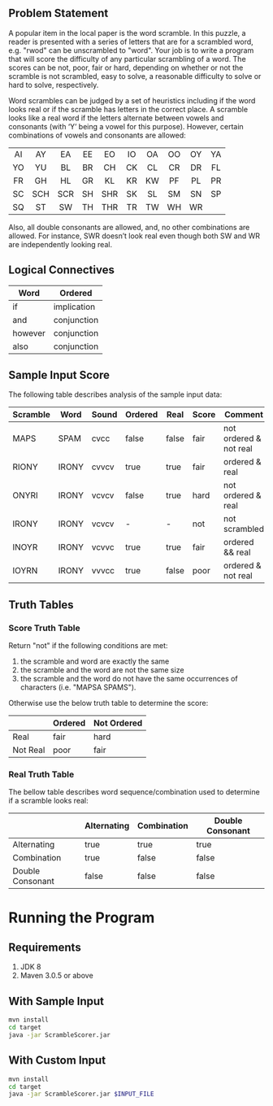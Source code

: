 ## Problem Statement

A popular item in the local paper is the word scramble. In this puzzle, a reader is presented with a series of letters that are for a scrambled word, e.g. "rwod" can be unscrambled to "word". Your job is to write a program that will score the difficulty of any particular scrambling of a word. The scores can be not, poor, fair or hard, depending on whether or not the scramble is not scrambled, easy to solve, a reasonable difficulty to solve or hard to solve, respectively.

Word scrambles can be judged by a set of heuristics including if the word looks real or if the scramble has letters in the correct place. A scramble looks like a real word if the letters alternate between vowels and consonants (with ‘Y’ being a vowel for this purpose). However, certain combinations of vowels and consonants are allowed:

|    |     |     |    |     |    |    |    |    |    |
|:--:|:---:|:---:|:--:|:---:|:--:|:--:|:--:|:--:|:--:|
| AI |  AY |  EA | EE |  EO | IO | OA | OO | OY | YA |
| YO |  YU |  BL | BR |  CH | CK | CL | CR | DR | FL |
| FR |  GH |  HL | GR |  KL | KR | KW | PF | PL | PR |
| SC | SCH | SCR | SH | SHR | SK | SL | SM | SN | SP |
| SQ |  ST |  SW | TH | THR | TR | TW | WH | WR |    |

Also, all double consonants are allowed, and, no other combinations are allowed. For instance, SWR doesn’t look real even though both SW and WR are independently looking real.

## Logical Connectives

| Word     | Ordered      |
|----------|--------------|
| if       | implication  |
| and      | conjunction  |
| however  | conjunction  |
| also     | conjunction  |

## Sample Input Score
The following table describes analysis of the sample input data:

| Scramble | Word  | Sound | Ordered | Real  | Score | Comment                 |
|----------|-------|-------|---------|-------|-------|-------------------------|
| MAPS     | SPAM  | cvcc  | false   | false | fair  | not ordered & not real  |
| RIONY    | IRONY | cvvcv | true    | true  | fair  | ordered & real          |
| ONYRI    | IRONY | vcvcv | false   | true  | hard  | not ordered & real      |
| IRONY    | IRONY | vcvcv | -       | -     | not   | not scrambled           |
| INOYR    | IRONY | vcvvc | true    | true  | fair  | ordered && real         |
| IOYRN    | IRONY | vvvcc | true    | false | poor  | ordered & not real      |

## Truth Tables

### Score Truth Table
Return "not" if the following conditions are met:

1. the scramble and word are exactly the same
1. the scramble and the word are not the same size
1. the scramble and the word do not have the same occurrences of characters (i.e. "MAPSA SPAMS").

Otherwise use the below truth table to determine the score:

|            | Ordered  | Not Ordered  |
|------------|----------|--------------|
| Real       | fair     | hard         |
| Not Real   | poor     | fair         |


### Real Truth Table
The bellow table describes word sequence/combination used to determine if a scramble looks real:

|                  | Alternating | Combination | Double Consonant |
|------------------|-------------|-------------|------------------|
| Alternating      | true        | true        | true             |
| Combination      | true        | false       | false            |
| Double Consonant | false       | false       | false            |



# Running the Program

## Requirements

1. JDK 8
2. Maven 3.0.5 or above

## With Sample Input
```bash 
mvn install
cd target
java -jar ScrambleScorer.jar
```

## With Custom Input

```bash
mvn install
cd target
java -jar ScrambleScorer.jar $INPUT_FILE

```